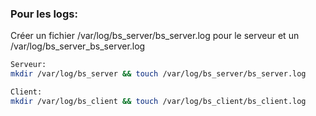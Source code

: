 ### Pour les logs:

Créer un fichier /var/log/bs_server/bs_server.log pour le serveur et un /var/log/bs_server_bs_server.log

```bash
Serveur:
mkdir /var/log/bs_server && touch /var/log/bs_server/bs_server.log

Client:
mkdir /var/log/bs_client && touch /var/log/bs_client/bs_client.log 
```
